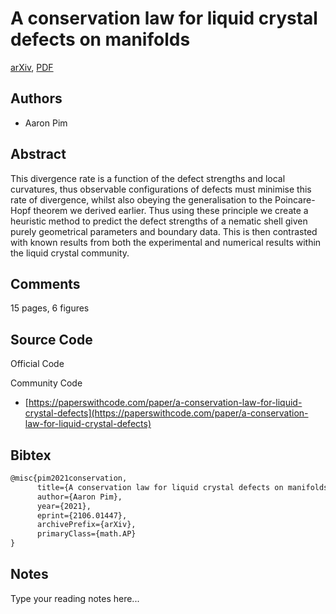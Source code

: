 
# A conservation law for liquid crystal defects on manifolds

[arXiv](https://arxiv.org/abs/2106.01447), [PDF](https://arxiv.org/pdf/2106.01447.pdf)

## Authors

- Aaron Pim

## Abstract

This divergence rate is a function of the defect strengths and local curvatures, thus observable configurations of defects must minimise this rate of divergence, whilst also obeying the generalisation to the Poincare-Hopf theorem we derived earlier. Thus using these principle we create a heuristic method to predict the defect strengths of a nematic shell given purely geometrical parameters and boundary data. This is then contrasted with known results from both the experimental and numerical results within the liquid crystal community.

## Comments

15 pages, 6 figures

## Source Code

Official Code



Community Code

- [https://paperswithcode.com/paper/a-conservation-law-for-liquid-crystal-defects](https://paperswithcode.com/paper/a-conservation-law-for-liquid-crystal-defects)

## Bibtex

```tex
@misc{pim2021conservation,
      title={A conservation law for liquid crystal defects on manifolds}, 
      author={Aaron Pim},
      year={2021},
      eprint={2106.01447},
      archivePrefix={arXiv},
      primaryClass={math.AP}
}
```

## Notes

Type your reading notes here...

